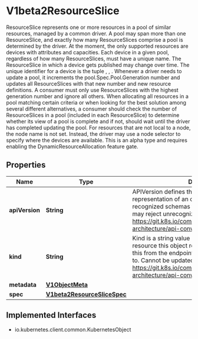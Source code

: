 

# V1beta2ResourceSlice

ResourceSlice represents one or more resources in a pool of similar resources, managed by a common driver. A pool may span more than one ResourceSlice, and exactly how many ResourceSlices comprise a pool is determined by the driver.  At the moment, the only supported resources are devices with attributes and capacities. Each device in a given pool, regardless of how many ResourceSlices, must have a unique name. The ResourceSlice in which a device gets published may change over time. The unique identifier for a device is the tuple <driver name>, <pool name>, <device name>.  Whenever a driver needs to update a pool, it increments the pool.Spec.Pool.Generation number and updates all ResourceSlices with that new number and new resource definitions. A consumer must only use ResourceSlices with the highest generation number and ignore all others.  When allocating all resources in a pool matching certain criteria or when looking for the best solution among several different alternatives, a consumer should check the number of ResourceSlices in a pool (included in each ResourceSlice) to determine whether its view of a pool is complete and if not, should wait until the driver has completed updating the pool.  For resources that are not local to a node, the node name is not set. Instead, the driver may use a node selector to specify where the devices are available.  This is an alpha type and requires enabling the DynamicResourceAllocation feature gate.

## Properties

| Name | Type | Description | Notes |
|------------ | ------------- | ------------- | -------------|
|**apiVersion** | **String** | APIVersion defines the versioned schema of this representation of an object. Servers should convert recognized schemas to the latest internal value, and may reject unrecognized values. More info: https://git.k8s.io/community/contributors/devel/sig-architecture/api-conventions.md#resources |  [optional] |
|**kind** | **String** | Kind is a string value representing the REST resource this object represents. Servers may infer this from the endpoint the client submits requests to. Cannot be updated. In CamelCase. More info: https://git.k8s.io/community/contributors/devel/sig-architecture/api-conventions.md#types-kinds |  [optional] |
|**metadata** | [**V1ObjectMeta**](V1ObjectMeta.md) |  |  [optional] |
|**spec** | [**V1beta2ResourceSliceSpec**](V1beta2ResourceSliceSpec.md) |  |  |


## Implemented Interfaces

* io.kubernetes.client.common.KubernetesObject


